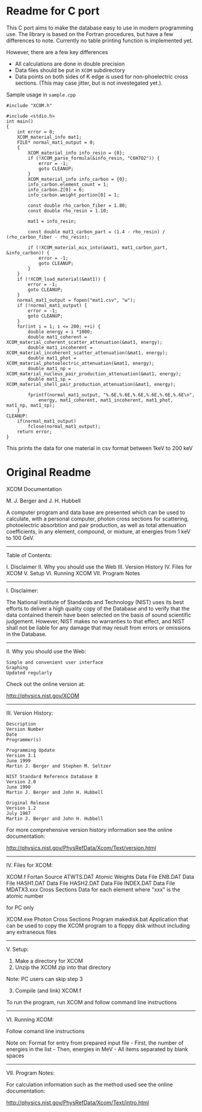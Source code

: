 # Readme for C port

This C port aims to make the database easy to use in modern
programming use. The library is based on the Fortran
procedures, but have a few differences to note. Currently
no table printing function is implemented yet.

However, there are a few key differences

* All calculations are done in double precision
* Data files should be put in `XCOM` subdirectory
* Data points on both sides of K edge is used for 
non-phoelectric cross sections. (This may case jitter,
but is not investegated yet.).


Sample usage in `sample.cpp`
```
#include "XCOM.h"

#include <stdio.h>
int main()
{
	int error = 0;
	XCOM_material_info mat1;
	FILE* normal_mat1_output = 0;
	{
		XCOM_material_info info_resin = {0};
		if (!XCOM_parse_formula(&info_resin, "C6H7O2")) {
			error = -1;
			goto CLEANUP;
		}
		XCOM_material_info info_carbon = {0};
		info_carbon.element_count = 1;
		info_carbon.Z[0] = 6;
		info_carbon.weight_portion[0] = 1;

		const double rho_carbon_fiber = 1.80;
		const double rho_resin = 1.10;

		mat1 = info_resin;

		const double mat1_carbon_part = (1.4 - rho_resin) / (rho_carbon_fiber - rho_resin);

		if (!XCOM_material_mix_into(&mat1, mat1_carbon_part, &info_carbon)) {
			error = -1;
			goto CLEANUP;
		}
	}
	if (!XCOM_load_material(&mat1)) {
		error = -1;
		goto CLEANUP;
	}
	normal_mat1_output = fopen("mat1.csv", "w");
	if (!normal_mat1_output) {
		error = -1;
		goto CLEANUP;
	}
	for(int i = 1; i <= 200; ++i) {
		double energy = i *1000;
		double mat1_coherent = XCOM_material_coherent_scatter_attenuation(&mat1, energy);
		double mat1_incoherent = XCOM_material_incoherent_scatter_attenuation(&mat1, energy);
		double mat1_phot = XCOM_material_photoelectric_attenuation(&mat1, energy);
		double mat1_np = XCOM_material_nucleus_pair_production_attenuation(&mat1, energy);
		double mat1_sp = XCOM_material_shell_pair_production_attenuation(&mat1, energy);

		fprintf(normal_mat1_output, "%.6E,%.6E,%.6E,%.6E,%.6E,%.6E\n",
			energy, mat1_coherent, mat1_incoherent, mat1_phot, mat1_np, mat1_sp);
	}
CLEANUP:
	if(normal_mat1_output)
		fclose(normal_mat1_output);
	return error;
}
```

This prints the data for one material in csv format between 1keV to 200 keV

# Original Readme

XCOM Documentation

M. J. Berger and J. H. Hubbell

A computer program and data base are presented which can
be used to calculate, with a personal computer, photon
cross sections for scattering, photoelectric
absorbtion and pair production, as well as total
attenuation coefficients, in any element, compound, or
mixture, at energies from 1 keV to 100 GeV.
____________________________________________________
Table of Contents:

I.	Disclaimer
II.	Why you should use the Web
III.	Version History
IV.	Files for XCOM
V.	Setup
VI.	Running XCOM
VII.	Program Notes
____________________________________________________
I. Disclaimer:

The National Institute of Standards and Technology (NIST)
uses its best efforts to deliver a high quality copy of
the Database and to verify that the data contained therein
have been selected on the basis of sound scientific
judgement. However, NIST makes no warranties to that
effect, and NIST shall not be liable for any damage that
may result from errors or omissions in the Database.
____________________________________________________
II. Why you should use the Web:

	Simple and convenient user interface
	Graphing
	Updated regularly

Check out the online version at:

http://physics.nist.gov/XCOM
____________________________________________________
III. Version History:

	Description
	Version Number
	Date
	Programmer(s)

	Programming Update
	Version 3.1
	June 1999
	Martin J. Berger and Stephen M. Seltzer
	
	NIST Standard Reference Database 8
	Version 2.0
	June 1990
	Martin J. Berger and John H. Hubbell

	Original Release
	Version 1.2
	July 1987
	Martin J. Berger and John H. Hubbell


For more comprehensive version history information see the
online documentation:

http://physics.nist.gov/PhysRefData/Xcom/Text/version.html
____________________________________________________
IV. Files for XCOM:

XCOM.f		Fortan Source
ATWTS.DAT	Atomic Weights Data File
ENB.DAT		Data File
HASH1.DAT	Data File
HASH2.DAT	Data File
INDEX.DAT	Data File
MDATX3.xxx	Cross Sections Data for each element
		where "xxx" is the atomic number

for PC only

XCOM.exe	Photon Cross Sections Program
makedisk.bat	Application that can be used to copy the
		XCOM program to a floppy disk without
		including any extraneous files
____________________________________________________
V. Setup:

1. Make a directory for XCOM
2. Unzip the XCOM zip into that directory

Note: PC users can skip step 3

3. Compile (and link) XCOM.f

To run the program, run XCOM and follow command line
instructions
____________________________________________________
VI. Running XCOM:

Follow comand line instructions

Note on: Format for entry from prepared input file
	- First, the number of energies in the list
	- Then, energies in MeV
	- All items separated by blank spaces
____________________________________________________
VII. Program Notes:

For calculation information such as the method used
see the online documentation:

http://physics.nist.gov/PhysRefData/Xcom/Text/intro.html

